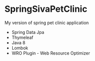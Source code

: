 # SpringSivaPetClinic
My version of spring pet clinic application


- Spring Data Jpa
- Thymeleaf
- Java 8
- Lombok
- WRO Plugin - Web Resource Optimizer
